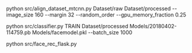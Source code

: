 


python src/align_dataset_mtcnn.py  Dataset/raw Dataset/processed --image_size 160 --margin 32  --random_order --gpu_memory_fraction 0.25

python src/classifier.py TRAIN Dataset/processed Models/20180402-114759.pb Models/facemodel.pkl --batch_size 1000

python src/face_rec_flask.py 